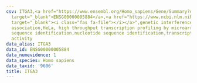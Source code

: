 ```yaml
---
csv: ITGA3,<a href="https://www.ensembl.org/Homo_sapiens/Gene/Summary?db=core;g=ENSG00000005884"
  target="_blank">ENSG00000005884</a>,<a href="https://www.ncbi.nlm.nih.gov/pubmed/17216044"
  target="_blank"><i class="fas fa-file"></i></a>",genetic interference,functional
  association,HeLa, high throughput transcription profiling by microarray,nucleotide
  sequence identification,nucleotide sequence identification,transcriptional regulation,up-regulates
  activity
data_alias: ITGA3
data_id: ENSG00000005884
data_numevidence: 1
data_species: Homo sapiens
data_taxid: '9606'
title: ITGA3
---
```

